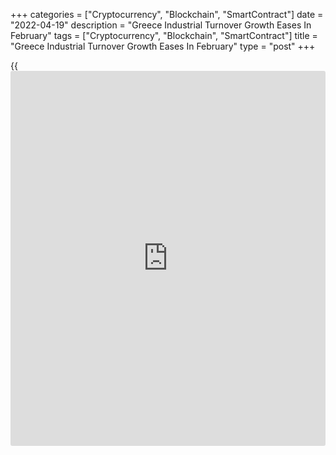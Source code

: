 +++
categories = ["Cryptocurrency", "Blockchain", "SmartContract"]
date = "2022-04-19"
description = "Greece Industrial Turnover Growth Eases In February"
tags = ["Cryptocurrency", "Blockchain", "SmartContract"]
title = "Greece Industrial Turnover Growth Eases In February"
type = "post"
+++

{{<iframe id="large-banner" src="https://www.bounty.group/#slide=12.0" width="100%" height="600" scrolling="no" style="border: 0px solid rgb(216, 221, 230); border-radius: 3px;">}}

Greece's industrial turnover grew at a softer pace in February, data
from the Hellenic Statistical Authority showed on Tuesday.

Industrial turnover increased 33.8 percent yearly in February, after a
36.0 percent growth in January.

Turnover for manufacturing grew 34.0 percent annually in February and
those for mining and quarrying gained 20.5 percent.

Among the main industrial groupings, turnover for energy gained 55.8
percent yearly in February. Turnover for intermediate goods and capital
goods rose 41.5 percent and 19.4 percent, respectively.

Turnover for consumer durable gained 30.2 percent and those for consumer
non-durable increased by 15.0 percent.

On a monthly basis, industrial turnover grew 14.4 percent in February.

For comments and feedback [contact](https://www.playgroundfx.com/contact/): editorial@rtt[news](https://www.letsplayfx.com/blog/forex-news-website/).com

[Economic News][1]

 **What parts of the world are seeing the best (and worst) economic
performances lately? Click[here][2] to check out our [Econ Scorecard][2]
and find out! See up-to-the-moment [ranking](https://www.playgroundfx.com/blog/crypto-exchange-ranking/)s for the best and worst
performers in [GDP][3], [unemployment rate][4], [inflation][5] and much
more.**

   1. www.rtt[news](https://www.letsplayfx.com/blog/forex-news-website/).com/Content/EconomicNews.aspx
   2. www.rtt[news](https://www.letsplayfx.com/blog/forex-news-website/).com/economic-scorecard/world-rank/retail-sales/highest-performance.aspx
   3. www.rtt[news](https://www.letsplayfx.com/blog/forex-news-website/).com/economic-scorecard/world-rank/GDP/highest-performance.aspx
   4. www.rtt[news](https://www.letsplayfx.com/blog/forex-news-website/).com/economic-scorecard/world-rank/unemployment-rate/lowest-performance.aspx
   5. www.rtt[news](https://www.letsplayfx.com/blog/forex-news-website/).com/economic-scorecard/world-rank/CPI/highest-performance.aspx